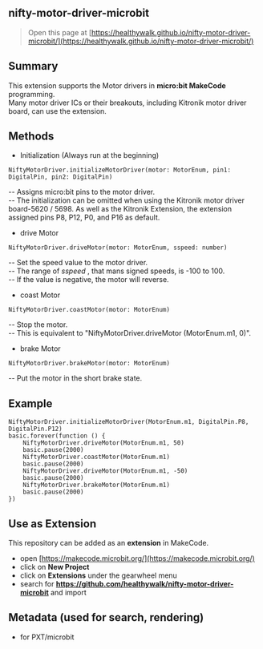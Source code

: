 ## nifty-motor-driver-microbit

> Open this page at [https://healthywalk.github.io/nifty-motor-driver-microbit/](https://healthywalk.github.io/nifty-motor-driver-microbit/)

## Summary
This extension supports the Motor drivers in __micro:bit MakeCode__ programming.  
Many motor driver ICs or their breakouts, including Kitronik motor driver board, can use the extension.

## Methods
* Initialization    (Always run at the beginning)
```
NiftyMotorDriver.initializeMotorDriver(motor: MotorEnum, pin1: DigitalPin, pin2: DigitalPin)
```
-- Assigns micro:bit pins to the motor driver.  
-- The initialization can be omitted when using the Kitronik motor driver board-5620 / 5698. As well as the Kitronik Extension, the extension assigned pins P8, P12, P0, and P16 as default. 

* drive Motor
```
NiftyMotorDriver.driveMotor(motor: MotorEnum, sspeed: number)
```
-- Set the speed value to the motor driver.  
-- The range of *sspeed* , that mans signed speeds, is -100 to 100.    
-- If the value is negative, the motor will reverse.

* coast Motor
```
NiftyMotorDriver.coastMotor(motor: MotorEnum)
```
-- Stop the motor.  
-- This is equivalent to "NiftyMotorDriver.driveMotor (MotorEnum.m1, 0)".  

* brake Motor
```
NiftyMotorDriver.brakeMotor(motor: MotorEnum)
```
-- Put the motor in the short brake state.

## Example
```blocks
NiftyMotorDriver.initializeMotorDriver(MotorEnum.m1, DigitalPin.P8, DigitalPin.P12)
basic.forever(function () {
    NiftyMotorDriver.driveMotor(MotorEnum.m1, 50)
    basic.pause(2000)
    NiftyMotorDriver.coastMotor(MotorEnum.m1)
    basic.pause(2000)
    NiftyMotorDriver.driveMotor(MotorEnum.m1, -50)
    basic.pause(2000)
    NiftyMotorDriver.brakeMotor(MotorEnum.m1)
    basic.pause(2000)
})
```

## Use as Extension

This repository can be added as an **extension** in MakeCode.

* open [https://makecode.microbit.org/](https://makecode.microbit.org/)
* click on **New Project**
* click on **Extensions** under the gearwheel menu
* search for **https://github.com/healthywalk/nifty-motor-driver-microbit** and import

## Metadata (used for search, rendering)

* for PXT/microbit
<script src="https://makecode.com/gh-pages-embed.js"></script><script>makeCodeRender("{{ site.makecode.home_url }}", "{{ site.github.owner_name }}/{{ site.github.repository_name }}");</script>
